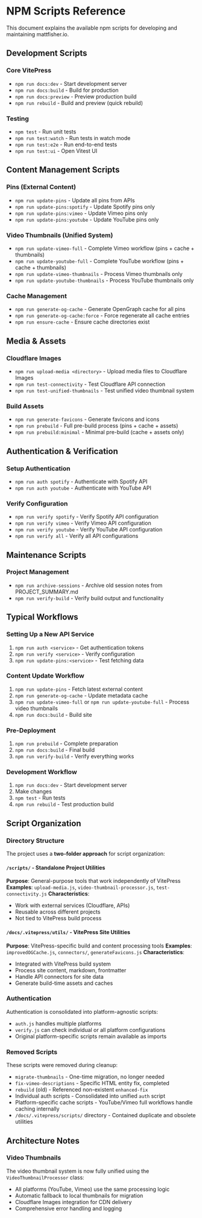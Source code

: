 # NPM Scripts Reference

This document explains the available npm scripts for developing and maintaining mattfisher.io.

## Development Scripts

### Core VitePress
- `npm run docs:dev` - Start development server
- `npm run docs:build` - Build for production
- `npm run docs:preview` - Preview production build
- `npm run rebuild` - Build and preview (quick rebuild)

### Testing
- `npm test` - Run unit tests
- `npm run test:watch` - Run tests in watch mode
- `npm run test:e2e` - Run end-to-end tests
- `npm run test:ui` - Open Vitest UI

## Content Management Scripts

### Pins (External Content)
- `npm run update-pins` - Update all pins from APIs
- `npm run update-pins:spotify` - Update Spotify pins only
- `npm run update-pins:vimeo` - Update Vimeo pins only  
- `npm run update-pins:youtube` - Update YouTube pins only

### Video Thumbnails (Unified System)
- `npm run update-vimeo-full` - Complete Vimeo workflow (pins + cache + thumbnails)
- `npm run update-youtube-full` - Complete YouTube workflow (pins + cache + thumbnails)
- `npm run update-vimeo-thumbnails` - Process Vimeo thumbnails only
- `npm run update-youtube-thumbnails` - Process YouTube thumbnails only

### Cache Management
- `npm run generate-og-cache` - Generate OpenGraph cache for all pins
- `npm run generate-og-cache:force` - Force regenerate all cache entries
- `npm run ensure-cache` - Ensure cache directories exist

## Media & Assets

### Cloudflare Images
- `npm run upload-media <directory>` - Upload media files to Cloudflare Images
- `npm run test-connectivity` - Test Cloudflare API connection
- `npm run test-unified-thumbnails` - Test unified video thumbnail system

### Build Assets
- `npm run generate-favicons` - Generate favicons and icons
- `npm run prebuild` - Full pre-build process (pins + cache + assets)
- `npm run prebuild:minimal` - Minimal pre-build (cache + assets only)

## Authentication & Verification

### Setup Authentication
- `npm run auth spotify` - Authenticate with Spotify API
- `npm run auth youtube` - Authenticate with YouTube API

### Verify Configuration
- `npm run verify spotify` - Verify Spotify API configuration
- `npm run verify vimeo` - Verify Vimeo API configuration
- `npm run verify youtube` - Verify YouTube API configuration
- `npm run verify all` - Verify all API configurations

## Maintenance Scripts

### Project Management
- `npm run archive-sessions` - Archive old session notes from PROJECT_SUMMARY.md
- `npm run verify-build` - Verify build output and functionality

## Typical Workflows

### Setting Up a New API Service
1. `npm run auth <service>` - Get authentication tokens
2. `npm run verify <service>` - Verify configuration
3. `npm run update-pins:<service>` - Test fetching data

### Content Update Workflow
1. `npm run update-pins` - Fetch latest external content
2. `npm run generate-og-cache` - Update metadata cache
3. `npm run update-vimeo-full` or `npm run update-youtube-full` - Process video thumbnails
4. `npm run docs:build` - Build site

### Pre-Deployment
1. `npm run prebuild` - Complete preparation
2. `npm run docs:build` - Final build
3. `npm run verify-build` - Verify everything works

### Development Workflow
1. `npm run docs:dev` - Start development server
2. Make changes
3. `npm test` - Run tests
4. `npm run rebuild` - Test production build

## Script Organization

### Directory Structure
The project uses a **two-folder approach** for script organization:

#### `/scripts/` - Standalone Project Utilities
**Purpose**: General-purpose tools that work independently of VitePress
**Examples**: `upload-media.js`, `video-thumbnail-processor.js`, `test-connectivity.js`
**Characteristics**:
- Work with external services (Cloudflare, APIs)
- Reusable across different projects
- Not tied to VitePress build process

#### `/docs/.vitepress/utils/` - VitePress Site Utilities  
**Purpose**: VitePress-specific build and content processing tools
**Examples**: `improvedOGCache.js`, `connectors/`, `generateFavicons.js`
**Characteristics**:
- Integrated with VitePress build system
- Process site content, markdown, frontmatter
- Handle API connectors for site data
- Generate build-time assets and caches

### Authentication
Authentication is consolidated into platform-agnostic scripts:
- `auth.js` handles multiple platforms
- `verify.js` can check individual or all platform configurations
- Original platform-specific scripts remain available as imports

### Removed Scripts
These scripts were removed during cleanup:
- `migrate-thumbnails` - One-time migration, no longer needed
- `fix-vimeo-descriptions` - Specific HTML entity fix, completed
- `rebuild` (old) - Referenced non-existent `enhanced-fix`
- Individual auth scripts - Consolidated into unified `auth` script
- Platform-specific cache scripts - YouTube/Vimeo full workflows handle caching internally
- `/docs/.vitepress/scripts/` directory - Contained duplicate and obsolete utilities

## Architecture Notes

### Video Thumbnails
The video thumbnail system is now fully unified using the `VideoThumbnailProcessor` class:
- All platforms (YouTube, Vimeo) use the same processing logic
- Automatic fallback to local thumbnails for migration
- Cloudflare Images integration for CDN delivery
- Comprehensive error handling and logging
